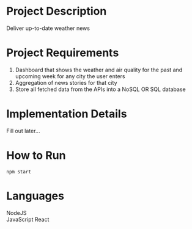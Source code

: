 # Project Description
Deliver up-to-date weather news
# Project Requirements
1. Dashboard that shows the weather and air quality for the past and upcoming week for any city the user enters
2. Aggregation of news stories for that city
3. Store all fetched data from the APIs into a NoSQL OR SQL database
# Implementation Details
Fill out later...
# How to Run
```npm start```
# Languages
NodeJS  
JavaScript React

